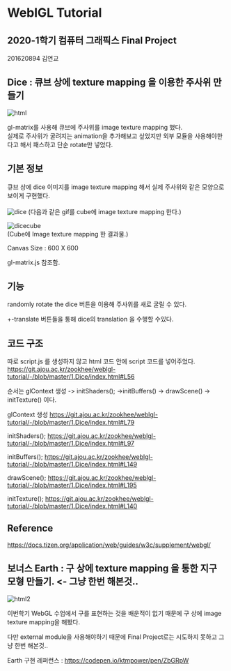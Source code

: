 ﻿# WeblGL Tutorial

## 2020-1학기 컴퓨터 그래픽스 Final Project
201620894 김연교

## Dice : 큐브 상에 texture mapping 을 이용한 주사위 만들기
![html](https://user-images.githubusercontent.com/30920480/100296072-9dac1100-2fce-11eb-99b7-e6ccd0948cf1.png)

gl-matrix를 사용해 큐브에 주사위를 image texture mapping 했다. <br>
실제로 주사위가 굴려지는 animation을 추가해보고 싶었지만 외부 모듈을 사용해야한다고 해서 패스하고 단순 rotate만 넣었다.

## 기본 정보
큐브 상에 dice 이미지를 image texture mapping 해서 실제 주사위와 같은 모양으로 보이게 구현했다.<br><br>
![dice](https://user-images.githubusercontent.com/30920480/100296075-a13f9800-2fce-11eb-8568-96b86b848ea5.gif)
(다음과 같은 gif를 cube에 image texture mapping 한다.)


![dicecube](https://user-images.githubusercontent.com/30920480/100296144-ccc28280-2fce-11eb-967e-6c2522dc9adb.png)<br>
(Cube에 Image texture mapping 한 결과물.)

Canvas Size : 600 X 600

gl-matrix.js 참조함.


## 기능

randomly rotate the dice 버튼을 이용해 주사위를 새로 굴릴 수 있다.	

+-translate 버튼들을 통해 dice의 translation 을 수행할 수있다.

## 코드 구조
따로 script.js 를 생성하지 않고 html 코드 안에 script 코드를 넣어주었다. https://git.ajou.ac.kr/zookhee/weblgl-tutorial/-/blob/master/1.Dice/index.html#L56

순서는 glContext 생성 -> initShaders(); ->initBuffers() -> drawScene() -> initTexture() 이다.

glContext 생성 https://git.ajou.ac.kr/zookhee/weblgl-tutorial/-/blob/master/1.Dice/index.html#L79

initShaders(); https://git.ajou.ac.kr/zookhee/weblgl-tutorial/-/blob/master/1.Dice/index.html#L97

initBuffers(); https://git.ajou.ac.kr/zookhee/weblgl-tutorial/-/blob/master/1.Dice/index.html#L149

drawScene(); https://git.ajou.ac.kr/zookhee/weblgl-tutorial/-/blob/master/1.Dice/index.html#L195

initTexture(); https://git.ajou.ac.kr/zookhee/weblgl-tutorial/-/blob/master/1.Dice/index.html#L140

## Reference
https://docs.tizen.org/application/web/guides/w3c/supplement/webgl/


## 보너스 Earth : 구 상에 texture mapping 을 통한 지구 모형 만들기. <- 그냥 한번 해본것..

![html2](https://user-images.githubusercontent.com/30920480/100296281-1a3eef80-2fcf-11eb-8908-b4b1ff8f5930.png)

이번학기 WebGL 수업에서 구를 표현하는 것을 배운적이 없기 때문에 구 상에 image texture mapping을 해봤다. 

다만 external module을 사용해야하기 때문에 Final Project로는 시도하지 못하고 그냥 한번 해본것..

Earth 구현 레퍼런스 : https://codepen.io/ktmpower/pen/ZbGRpW

